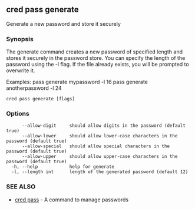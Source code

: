 ## cred pass generate

Generate a new password and store it securely

### Synopsis

The generate command creates a new password of specified length and stores it securely in the password store.
You can specify the length of the password using the -l flag. If the file already exists, you will be prompted to overwrite it.

Examples:
  pass generate mypassword -l 16
  pass generate anotherpassword -l 24

```
cred pass generate [flags]
```

### Options

```
      --allow-digit     should allow digits in the password (default true)
      --allow-lower     should allow lower-case characters in the password (default true)
      --allow-special   should allow special characters in the password (default true)
      --allow-upper     should allow upper-case characters in the password (default true)
  -h, --help            help for generate
  -l, --length int      length of the generated password (default 12)
```

### SEE ALSO

* [cred pass](cred_pass.md)	 - A command to manage passwords

